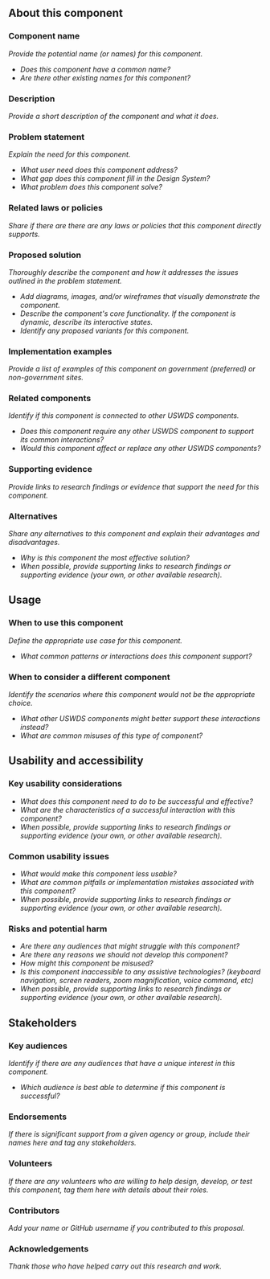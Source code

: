 <!---
Welcome! Thank you for contributing to the U.S. Web Design System.
Your contributions are vital to our success and we are glad you're here to share your ideas.

A few things to remember when filling out the template:
- An asterisk (*) indicates a required field.
- You must complete all required fields before your proposal can be considered for the Design System.
  However, to initially submit a proposal you must only complete [TK].
  You or someone else can finish the rest later.
- You can find full instructions for creating a proposal in the uswds-proposals repo:
  https://github.com/amyleadem/uswds-proposals/blob/add-readme-and-template/proposals/proposal-template.md

More information about contributing to USWDS can be found on the contribution page:
https://designsystem.digital.gov/about/contribute/
 -->

## About this component

### Component name

_Provide the potential name (or names) for this component._
- _Does this component have a common name?_
- _Are there other existing names for this component?_

### Description

_Provide a short description of the component and what it does._

### Problem statement

_Explain the need for this component._
- _What user need does this component address?_
- _What gap does this component fill in the Design System?_
- _What problem does this component solve?_


### Related laws or policies

_Share if there are there are any laws or policies that this component directly supports._

### Proposed solution

_Thoroughly describe the component and how it addresses the issues outlined in the problem statement._ 
- _Add diagrams, images, and/or wireframes that visually demonstrate the component._
- _Describe the component's core functionality. If the component is dynamic, describe its interactive states._
- _Identify any proposed variants for this component._

### Implementation examples

_Provide a list of examples of this component on government (preferred) or non-government sites._

### Related components

_Identify if this component is connected to other USWDS components._
- _Does this component require any other USWDS component to support its common interactions?_
- _Would this component affect or replace any other USWDS components?_
  
### Supporting evidence

_Provide links to research findings or evidence that support the need for this component._

### Alternatives

_Share any alternatives to this component and explain their advantages and disadvantages._
- _Why is this component the most effective solution?_
- _When possible, provide supporting links to research findings or supporting evidence (your own, or other available research)._

## Usage

### When to use this component

_Define the appropriate use case for this component._
- _What common patterns or interactions does this component support?_

### When to consider a different component

_Identify the scenarios where this component would not be the appropriate choice._
- _What other USWDS components might better support these interactions instead?_
- _What are common misuses of this type of component?_

## Usability and accessibility

### Key usability considerations
- _What does this component need to do to be successful and effective?_
- _What are the characteristics of a successful interaction with this component?_
- _When possible, provide supporting links to research findings or supporting evidence (your own, or other available research)._

### Common usability issues
- _What would make this component less usable?_
- _What are common pitfalls or implementation mistakes associated with this component?_
- _When possible, provide supporting links to research findings or supporting evidence (your own, or other available research)._

### Risks and potential harm
- _Are there any audiences that might struggle with this component?_
- _Are there any reasons we should not develop this component?_
- _How might this component be misused?_
- _Is this component inaccessible to any assistive technologies? (keyboard navigation, screen readers, zoom magnification, voice command, etc)_
- _When possible, provide supporting links to research findings or supporting evidence (your own, or other available research)._

## Stakeholders

### Key audiences

_Identify if there are any audiences that have a unique interest in this component._
- _Which audience is best able to determine if this component is successful?_

### Endorsements

_If there is significant support from a given agency or group, include their names here and tag any stakeholders._

### Volunteers
_If there are any volunteers who are willing to help design, develop, or test this component, tag them here with details about their roles._

### Contributors

_Add your name or GitHub username if you contributed to this proposal._

### Acknowledgements

_Thank those who have helped carry out this research and work._
